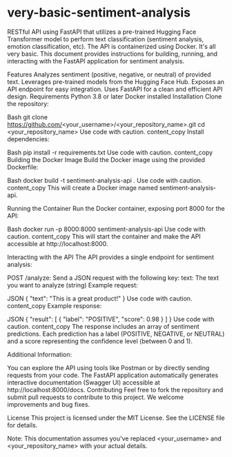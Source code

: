 # very-basic-sentiment-analysis
RESTful API using FastAPI that utilizes a pre-trained Hugging Face Transformer model to perform text classification (sentiment analysis, emotion classification, etc). The API is containerized using Docker. It's all very basic.
This document provides instructions for building, running, and interacting with the FastAPI application for sentiment analysis.

Features
Analyzes sentiment (positive, negative, or neutral) of provided text.
Leverages pre-trained models from the Hugging Face Hub.
Exposes an API endpoint for easy integration.
Uses FastAPI for a clean and efficient API design.
Requirements
Python 3.8 or later
Docker installed
Installation
Clone the repository:

Bash
git clone https://github.com/<your_username>/<your_repository_name>.git
cd <your_repository_name>
Use code with caution.
content_copy
Install dependencies:

Bash
pip install -r requirements.txt
Use code with caution.
content_copy
Building the Docker Image
Build the Docker image using the provided Dockerfile:

Bash
docker build -t sentiment-analysis-api .
Use code with caution.
content_copy
This will create a Docker image named sentiment-analysis-api.

Running the Container
Run the Docker container, exposing port 8000 for the API:

Bash
docker run -p 8000:8000 sentiment-analysis-api
Use code with caution.
content_copy
This will start the container and make the API accessible at http://localhost:8000.

Interacting with the API
The API provides a single endpoint for sentiment analysis:

POST /analyze: Send a JSON request with the following key:
text: The text you want to analyze (string)
Example request:

JSON
{
  "text": "This is a great product!"
}
Use code with caution.
content_copy
Example response:

JSON
{
  "result": [
    {
      "label": "POSITIVE",
      "score": 0.98
    }
  ]
}
Use code with caution.
content_copy
The response includes an array of sentiment predictions. Each prediction has a label (POSITIVE, NEGATIVE, or NEUTRAL) and a score representing the confidence level (between 0 and 1).

Additional Information:

You can explore the API using tools like Postman or by directly sending requests from your code.
The FastAPI application automatically generates interactive documentation (Swagger UI) accessible at http://localhost:8000/docs.
Contributing
Feel free to fork the repository and submit pull requests to contribute to this project. We welcome improvements and bug fixes.

License
This project is licensed under the MIT License.  See the LICENSE file for details.

Note: This documentation assumes you've replaced <your_username> and <your_repository_name> with your actual details.
